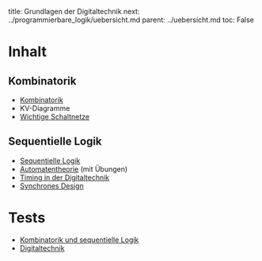 title: Grundlagen der Digitaltechnik
next: ../programmierbare_logik/uebersicht.md
parent: ../uebersicht.md
toc: False

# Inhalt
## Kombinatorik
* [Kombinatorik]({filename}kombinatorik.md)
* KV-Diagramme
* [Wichtige Schaltnetze]({filename}schaltnetze.md)
## Sequentielle Logik
* [Sequentielle Logik]({filename}sequentielle_logik.md)
* [Automatentheorie]({filename}automatentheorie.md) (mit Übungen)
* [Timing in der Digitaltechnik]({filename}timing.md)
* [Synchrones Design]({filename}synchrones_design.md)

# Tests
* [Kombinatorik und sequentielle Logik]({filename}test_kombinatorik.md)
* [Digitaltechnik]({filename}test_digitaltechnik.md)
